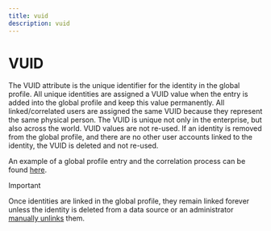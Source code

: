 ```yaml
---
title: vuid
description: vuid
---
```

         
# VUID

The VUID attribute is the unique identifier for the identity in the global profile. All unique identities are assigned a VUID value when the entry is added into the global profile and keep this value permanently. All linked/correlated users are assigned the same VUID because they represent the same physical person. The VUID is unique not only in the enterprise, but also across the world. VUID values are not re-used. If an identity is removed from the global profile, and there are no other user accounts linked to the identity, the VUID is deleted and not re-used.

An example of a global profile entry and the correlation process can be found [here](#correlationExample).

>[!important]
>Once identities are linked in the global profile, they remain linked forever unless the identity is deleted from a data source or an administrator [manually unlinks](#identity-unlinking) them.
